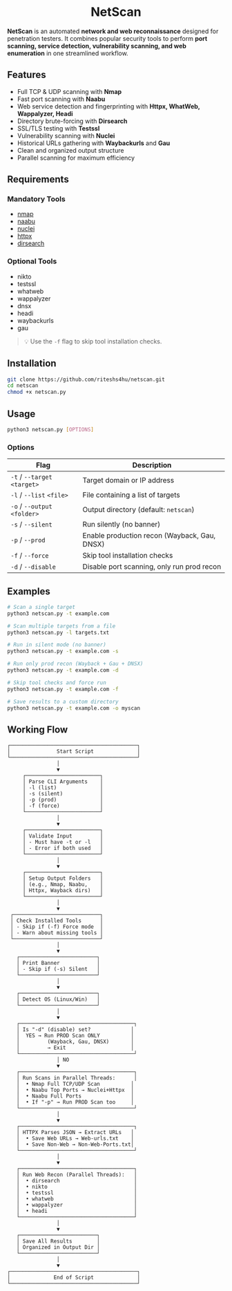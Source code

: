 <h1 align="center">NetScan</h1>

**NetScan** is an automated **network and web reconnaissance** designed for penetration testers. It combines popular security tools to perform **port scanning, service detection, vulnerability scanning, and web enumeration** in one streamlined workflow.

## Features
- Full TCP & UDP scanning with **Nmap**
- Fast port scanning with **Naabu**
- Web service detection and fingerprinting with **Httpx, WhatWeb, Wappalyzer, Headi**
- Directory brute-forcing with **Dirsearch**
- SSL/TLS testing with **Testssl**
- Vulnerability scanning with **Nuclei**
- Historical URLs gathering with **Waybackurls** and **Gau**
- Clean and organized output structure
- Parallel scanning for maximum efficiency

## Requirements

### Mandatory Tools
- [nmap](https://nmap.org/)
- [naabu](https://github.com/projectdiscovery/naabu)
- [nuclei](https://github.com/projectdiscovery/nuclei)
- [httpx](https://github.com/projectdiscovery/httpx)
- [dirsearch](https://github.com/maurosoria/dirsearch)

### Optional Tools
- nikto  
- testssl  
- whatweb  
- wappalyzer  
- dnsx 
- headi  
- waybackurls  
- gau  

> 💡 Use the `-f` flag to skip tool installation checks.


## Installation

```bash
git clone https://github.com/riteshs4hu/netscan.git
cd netscan
chmod +x netscan.py
````

## Usage

```bash
python3 netscan.py [OPTIONS]
```

### Options

| Flag                         | Description                                  |
| ---------------------------- | -------------------------------------------- |
| `-t` / `--target` `<target>` | Target domain or IP address                  |
| `-l` / `--list` `<file>`     | File containing a list of targets            |
| `-o` / `--output` `<folder>` | Output directory (default: `netscan`)        |
| `-s` / `--silent`            | Run silently (no banner)                     |
| `-p` / `--prod`              | Enable production recon (Wayback, Gau, DNSX) |
| `-f` / `--force`             | Skip tool installation checks                |
| `-d` / `--disable`           | Disable port scanning, only run prod recon   |


## Examples

```bash
# Scan a single target
python3 netscan.py -t example.com

# Scan multiple targets from a file
python3 netscan.py -l targets.txt

# Run in silent mode (no banner)
python3 netscan.py -t example.com -s

# Run only prod recon (Wayback + Gau + DNSX)
python3 netscan.py -t example.com -d

# Skip tool checks and force run
python3 netscan.py -t example.com -f

# Save results to a custom directory
python3 netscan.py -t example.com -o myscan
```

## Working Flow

```
┌─────────────────────────────────────────┐
│               Start Script              │
└─────────────────────────────────────────┘
                │
                ▼
     ┌────────────────────────┐
     │ Parse CLI Arguments    │
     │ -l (list)              │
     │ -s (silent)            │
     │ -p (prod)              │
     │ -f (force)             │
     └────────────────────────┘
                │
                ▼
     ┌────────────────────────┐
     │ Validate Input         │
     │ - Must have -t or -l   │
     │ - Error if both used   │
     └────────────────────────┘
                │
                ▼
     ┌────────────────────────┐
     │ Setup Output Folders   │
     │ (e.g., Nmap, Naabu,    │
     │ Httpx, Wayback dirs)   │
     └────────────────────────┘
                │
                ▼
 ┌────────────────────────────┐
 │ Check Installed Tools      │
 │ - Skip if (-f) Force mode  │
 │ - Warn about missing tools │
 └────────────────────────────┘
                │
                ▼
   ┌─────────────────────────┐
   │ Print Banner            │
   │ - Skip if (-s) Silent   │
   └─────────────────────────┘
                │
                ▼
   ┌─────────────────────────┐
   │ Detect OS (Linux/Win)   │
   └─────────────────────────┘
                │
                ▼
   ┌─────────────────────────────────────┐
   │ Is "-d" (disable) set?             │
   │  YES → Run PROD Scan ONLY          │
   │         (Wayback, Gau, DNSX)       │
   │         → Exit                     │
   └─────────────────────────────────────┘
                │ NO
                ▼
   ┌─────────────────────────────────────┐
   │ Run Scans in Parallel Threads:      │
   │  • Nmap Full TCP/UDP Scan          │
   │  • Naabu Top Ports → Nuclei+Httpx  │
   │  • Naabu Full Ports                │
   │  • If "-p" → Run PROD Scan too     │
   └─────────────────────────────────────┘
                │
                ▼
   ┌─────────────────────────────────────┐
   │ HTTPX Parses JSON → Extract URLs   │
   │  • Save Web URLs → Web-urls.txt    │
   │  • Save Non-Web → Non-Web-Ports.txt│
   └─────────────────────────────────────┘
                │
                ▼
   ┌─────────────────────────────────────┐
   │ Run Web Recon (Parallel Threads):   │
   │  • dirsearch                        │
   │  • nikto                            │
   │  • testssl                          │
   │  • whatweb                          │
   │  • wappalyzer                       │
   │  • headi                            │
   └─────────────────────────────────────┘
                │
                ▼
   ┌─────────────────────────┐
   │ Save All Results        │
   │ Organized in Output Dir │
   └─────────────────────────┘
                │
                ▼
┌─────────────────────────────────────────┐
│              End of Script              │
└─────────────────────────────────────────┘
```

